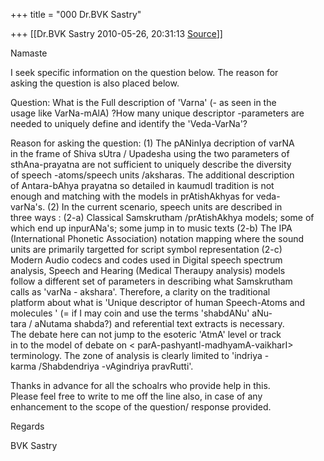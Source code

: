 +++
title = "000 Dr.BVK Sastry"

+++
[[Dr.BVK Sastry	2010-05-26, 20:31:13 [Source](https://groups.google.com/g/bvparishat/c/Sr4N-RM1dF4)]]



Namaste

I seek specific information on the question below. The reason for  
asking the question is also placed below.

Question: What is the Full description of 'Varna' (- as seen in the  
usage like VarNa-mAlA) ?How many unique descriptor -parameters are  
needed to uniquely define and identify the 'Veda-VarNa'?

Reason for asking the question: (1) The pANinIya decription of varNA  
in the frame of Shiva sUtra / Upadesha using the two parameters of  
sthAna-prayatna are not sufficient to uniquely describe the diversity  
of speech -atoms/speech units /aksharas. The additional description  
of Antara-bAhya prayatna so detailed in kaumudI tradition is not  
enough and matching with the models in prAtishAkhyas for veda-  
varNa's. (2) In the current scenario, speech units are described in  
three ways : (2-a) Classical Samskrutham /prAtishAkhya models; some of  
which end up inpurANa's; some jump in to music texts (2-b) The IPA  
(International Phonetic Association) notation mapping where the sound  
units are primarily targetted for script symbol representation (2-c)  
Modern Audio codecs and codes used in Digital speech spectrum  
analysis, Speech and Hearing (Medical Theraupy analysis) models  
follow a different set of parameters in describing what Samskrutham  
calls as 'varNa - akshara'. Therefore, a clarity on the traditional  
platform about what is 'Unique descriptor of human Speech-Atoms and  
molecules ' (= if I may coin and use the terms 'shabdANu' aNu-  
tara / aNutama shabda?) and referential text extracts is necessary.  
The debate here can not jump to the esoteric 'AtmA' level or track  
in to the model of debate on \< parA-pashyantI-madhyamA-vaikharI>  
terminology. The zone of analysis is clearly limited to 'indriya -  
karma /Shabdendriya -vAgindriya pravRutti'.

Thanks in advance for all the schoalrs who provide help in this.  
Please feel free to write to me off the line also, in case of any  
enhancement to the scope of the question/ response provided.

Regards

BVK Sastry  

